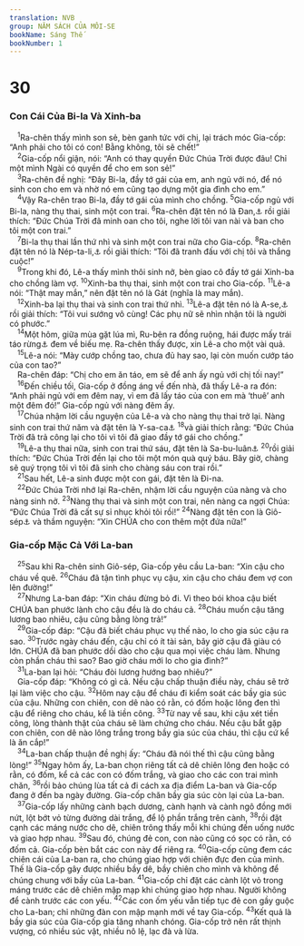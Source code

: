 ```yaml
---
translation: NVB
group: NĂM SÁCH CỦA MÔI-SE
bookName: Sáng Thế 
bookNumber: 1
---
```


<div class="title"><h1>30</h1><h3>Con Cái Của Bi-la Và Xinh-ba </h3></div>
<span class="verse sa_30_1"> <sup>1</sup>Ra-chên thấy mình son sẻ, bèn ganh tức với chị, lại trách móc Gia-cốp: “Anh phải cho tôi có con! Bằng không, tôi sẽ chết!” <br/></span>
<span class="verse sa_30_2"> <sup>2</sup>Gia-cốp nổi giận, nói: “Anh có thay quyền Đức Chúa Trời được đâu! Chỉ một mình Ngài có quyền để cho em son sẻ!” <br/></span>
<span class="verse sa_30_3"> <sup>3</sup>Ra-chên đề nghị: “Đây Bi-la, đầy tớ gái của em, anh ngủ với nó, để nó sinh con cho em và nhờ nó em cũng tạo dựng một gia đình cho em.” <br/></span>
<span class="verse sa_30_4"> <sup>4</sup>Vậy Ra-chên trao Bi-la, đầy tớ gái của mình cho chồng. </span>
<span class="verse sa_30_5"><sup>5</sup>Gia-cốp ngủ với Bi-la, nàng thụ thai, sinh một con trai. </span>
<span class="verse sa_30_6"><sup>6</sup>Ra-chên đặt tên nó là Đan,<a data-toggle="tooltip" data-placement="bottom" title="Công lý">⚓</a> rồi giải thích: “Đức Chúa Trời đã minh oan cho tôi, nghe lời tôi van nài và ban cho tôi một con trai.” <br/></span>
<span class="verse sa_30_7"> <sup>7</sup>Bi-la thụ thai lần thứ nhì và sinh một con trai nữa cho Gia-cốp. </span>
<span class="verse sa_30_8"><sup>8</sup>Ra-chên đặt tên nó là Nép-ta-li,<a data-toggle="tooltip" data-placement="bottom" title="Tranh đấu">⚓</a> rồi giải thích: “Tôi đã tranh đấu với chị tôi và thắng cuộc!” <br/></span>
<span class="verse sa_30_9"> <sup>9</sup>Trong khi đó, Lê-a thấy mình thôi sinh nở, bèn giao cô đầy tớ gái Xinh-ba cho chồng làm vợ. </span>
<span class="verse sa_30_10"><sup>10</sup>Xinh-ba thụ thai, sinh một con trai cho Gia-cốp. </span>
<span class="verse sa_30_11"><sup>11</sup>Lê-a nói: “Thật may mắn,” nên đặt tên nó là Gát (nghĩa là may mắn). <br/></span>
<span class="verse sa_30_12"> <sup>12</sup>Xinh-ba lại thụ thai và sinh con trai thứ nhì. </span>
<span class="verse sa_30_13"><sup>13</sup>Lê-a đặt tên nó là A-se,<a data-toggle="tooltip" data-placement="bottom" title="Phước hạnh">⚓</a> rồi giải thích: “Tôi vui sướng vô cùng! Các phụ nữ sẽ nhìn nhận tôi là người có phước.” <br/></span>
<span class="verse sa_30_14"> <sup>14</sup>Một hôm, giữa mùa gặt lúa mì, Ru-bên ra đồng ruộng, hái được mấy trái táo rừng<a data-toggle="tooltip" data-placement="bottom" title="Một loại trái cây mà dân bản xứ tin rằng ăn vào sẽ dễ sinh con">⚓</a> đem về biếu mẹ. Ra-chên thấy được, xin Lê-a cho một vài quả. <br/></span>
<span class="verse sa_30_15"> <sup>15</sup>Lê-a nói: “Mày cướp chồng tao, chưa đủ hay sao, lại còn muốn cướp táo của con tao?” <br/> Ra-chên đáp: “Chị cho em ăn táo, em sẽ để anh ấy ngủ với chị tối nay!” <br/></span>
<span class="verse sa_30_16"> <sup>16</sup>Đến chiều tối, Gia-cốp ở đồng áng về đến nhà, đã thấy Lê-a ra đón: “Anh phải ngủ với em đêm nay, vì em đã lấy táo của con em mà ‘thuê’ anh một đêm đó!” Gia-cốp ngủ với nàng đêm ấy. <br/></span>
<span class="verse sa_30_17"> <sup>17</sup>Chúa nhậm lời cầu nguyện của Lê-a và cho nàng thụ thai trở lại. Nàng sinh con trai thứ năm và đặt tên là Y-sa-ca<a data-toggle="tooltip" data-placement="bottom" title="Nghĩa là tiền công">⚓</a></span>
<span class="verse sa_30_18"><sup>18</sup>và giải thích rằng: “Đức Chúa Trời đã trả công lại cho tôi vì tôi đã giao đầy tớ gái cho chồng.” <br/></span>
<span class="verse sa_30_19"> <sup>19</sup>Lê-a thụ thai nữa, sinh con trai thứ sáu, đặt tên là Sa-bu-luân<a data-toggle="tooltip" data-placement="bottom" title="Nghĩa là thực phẩm">⚓</a></span>
<span class="verse sa_30_20"><sup>20</sup>rồi giải thích: “Đức Chúa Trời đền lại cho tôi một món quà quý báu. Bây giờ, chàng sẽ quý trọng tôi vì tôi đã sinh cho chàng sáu con trai rồi.” <br/></span>
<span class="verse sa_30_21"> <sup>21</sup>Sau hết, Lê-a sinh được một con gái, đặt tên là Đi-na. <br/></span>
<span class="verse sa_30_22"> <sup>22</sup>Đức Chúa Trời nhớ lại Ra-chên, nhậm lời cầu nguyện của nàng và cho nàng sinh nở. </span>
<span class="verse sa_30_23"><sup>23</sup>Nàng thụ thai và sinh một con trai, nên nàng ca ngợi Chúa: “Đức Chúa Trời đã cất sự sỉ nhục khỏi tôi rồi!” </span>
<span class="verse sa_30_24"><sup>24</sup>Nàng đặt tên con là Giô-sép<a data-toggle="tooltip" data-placement="bottom" title="Xin cho thêm">⚓</a> và thầm nguyện: “Xin CHÚA cho con thêm một đứa nữa!” <br/></span>
<div class="title"><h3>Gia-cốp Mặc Cả Với La-ban </h3></div>
<span class="verse sa_30_25"> <sup>25</sup>Sau khi Ra-chên sinh Giô-sép, Gia-cốp yêu cầu La-ban: “Xin cậu cho cháu về quê. </span>
<span class="verse sa_30_26"><sup>26</sup>Cháu đã tận tình phục vụ cậu, xin cậu cho cháu đem vợ con lên đường!” <br/></span>
<span class="verse sa_30_27"> <sup>27</sup>Nhưng La-ban đáp: “Xin cháu đừng bỏ đi. Vì theo bói khoa cậu biết CHÚA ban phước lành cho cậu đều là do cháu cả. </span>
<span class="verse sa_30_28"><sup>28</sup>Cháu muốn cậu tăng lương bao nhiêu, cậu cũng bằng lòng trả!” <br/></span>
<span class="verse sa_30_29"> <sup>29</sup>Gia-cốp đáp: “Cậu đã biết cháu phục vụ thế nào, lo cho gia súc cậu ra sao. </span>
<span class="verse sa_30_30"><sup>30</sup>Trước ngày cháu đến, cậu chỉ có ít tài sản, bây giờ cậu đã giàu có lớn. CHÚA đã ban phước dồi dào cho cậu qua mọi việc cháu làm. Nhưng còn phần cháu thì sao? Bao giờ cháu mới lo cho gia đình?” <br/></span>
<span class="verse sa_30_31"> <sup>31</sup>La-ban lại hỏi: “Cháu đòi lương hướng bao nhiêu?” <br/> Gia-cốp đáp: “Không có gì cả. Nếu cậu chấp thuận điều này, cháu sẽ trở lại làm việc cho cậu. </span>
<span class="verse sa_30_32"><sup>32</sup>Hôm nay cậu để cháu đi kiểm soát các bầy gia súc của cậu. Những con chiên, con dê nào có rằn, có đốm hoặc lông đen thì cậu để riêng cho cháu, kể là tiền công. </span>
<span class="verse sa_30_33"><sup>33</sup>Từ nay về sau, khi cậu xét tiền công, lòng thành thật của cháu sẽ làm chứng cho cháu. Nếu cậu bắt gặp con chiên, con dê nào lông trắng trong bầy gia súc của cháu, thì cậu cứ kể là ăn cắp!” <br/></span>
<span class="verse sa_30_34"> <sup>34</sup>La-ban chấp thuận đề nghị ấy: “Cháu đã nói thế thì cậu cũng bằng lòng!” </span>
<span class="verse sa_30_35"><sup>35</sup>Ngay hôm ấy, La-ban chọn riêng tất cả dê chiên lông đen hoặc có rằn, có đốm, kể cả các con có đốm trắng, và giao cho các con trai mình chăn, </span>
<span class="verse sa_30_36"><sup>36</sup>rồi bảo chúng lùa tất cả đi cách xa địa điểm La-ban và Gia-cốp đang ở đến ba ngày đường. Gia-cốp chăn bầy gia súc còn lại của La-ban. <br/></span>
<span class="verse sa_30_37"> <sup>37</sup>Gia-cốp lấy những cành bạch dương, cành hạnh và cành ngô đồng mới nứt, lột bớt vỏ từng đường dài trắng, để lộ phần trắng trên cành, </span>
<span class="verse sa_30_38"><sup>38</sup>rồi đặt cạnh các máng nước cho dê, chiên trông thấy mỗi khi chúng đến uống nước và giao hợp nhau. </span>
<span class="verse sa_30_39"><sup>39</sup>Sau đó, chúng đẻ con, con nào cũng có sọc có rằn, có đốm cả. Gia-cốp bèn bắt các con này để riêng ra. </span>
<span class="verse sa_30_40"><sup>40</sup>Gia-cốp cũng đem các chiên cái của La-ban ra, cho chúng giao hợp với chiên đực đen của mình. Thế là Gia-cốp gây được nhiều bầy dê, bầy chiên cho mình và không để chúng chung với bầy của La-ban. </span>
<span class="verse sa_30_41"><sup>41</sup>Gia-cốp chỉ đặt các cành lột vỏ trong máng trước các dê chiên mập mạp khi chúng giao hợp nhau. Người không để cành trước các con yếu. </span>
<span class="verse sa_30_42"><sup>42</sup>Các con ốm yếu vẫn tiếp tục đẻ con gầy guộc cho La-ban; chỉ những đàn con mập mạnh mới về tay Gia-cốp. </span>
<span class="verse sa_30_43"><sup>43</sup>Kết quả là bầy gia súc của Gia-cốp gia tăng nhanh chóng. Gia-cốp trở nên rất thịnh vượng, có nhiều súc vật, nhiều nô lệ, lạc đà và lừa. <br/></span>
